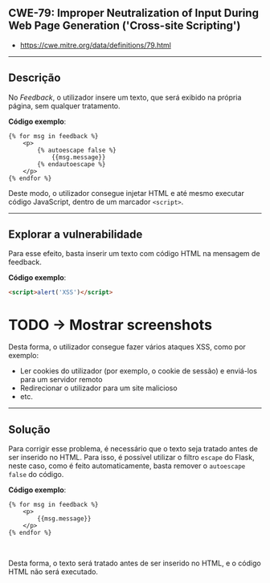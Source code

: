 ## CWE-79: Improper Neutralization of Input During Web Page Generation ('Cross-site Scripting')
- https://cwe.mitre.org/data/definitions/79.html

---
## Descrição

No *Feedback*, o utilizador insere um texto, que será exibido na própria página, sem qualquer tratamento.

**Código exemplo**:
```jinja
{% for msg in feedback %}
    <p>
        {% autoescape false %}
            {{msg.message}}
        {% endautoescape %}
    </p>
{% endfor %}
```

Deste modo, o utilizador consegue injetar HTML e até mesmo executar código JavaScript, dentro de um marcador ```<script>```.

---
## Explorar a vulnerabilidade

Para esse efeito, basta inserir um texto com código HTML na mensagem de feedback.

**Código exemplo**:
```html
<script>alert('XSS')</script>
```

# TODO -> Mostrar screenshots

Desta forma, o utilizador consegue fazer vários ataques XSS, como por exemplo:
- Ler cookies do utilizador (por exemplo, o cookie de sessão) e enviá-los para um servidor remoto
- Redirecionar o utilizador para um site malicioso
- etc.

---
## Solução

Para corrigir esse problema, é necessário que o texto seja tratado antes de ser inserido no HTML. Para isso, é possível utilizar o filtro `escape` do Flask, neste caso, como é feito automaticamente, basta remover o `autoescape false` do código.

**Código exemplo**:
```jinja
{% for msg in feedback %}
    <p>
        {{msg.message}}
    </p>
{% endfor %}
```

<br>

Desta forma, o texto será tratado antes de ser inserido no HTML, e o código HTML não será executado.

